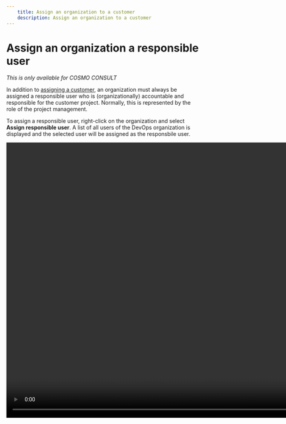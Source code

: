 ```yaml
---
    title: Assign an organization to a customer
    description: Assign an organization to a customer
---
```


# Assign an organization a responsible user
_This is only available for COSMO CONSULT_

In addition to [assigning a customer](assign-customer.md), an organization must always be assigned a responsible user who is (organizationally) accountable and responsible for the customer project. Normally, this is represented by the role of the project management.

To assign a responsible user, right-click on the organization and select **Assign responsible user**. A list of all users of the DevOps organization is displayed and the selected user will be assigned as the responsbile user.

<video width="1280px" height="720px" controls>
  <source src="../media/vsc-extension-assign-responsible-user.mp4" type="video/mp4">
  Your browser does not support the video tag.
</video>
